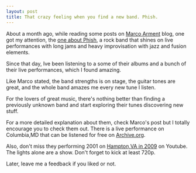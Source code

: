 ```yaml
---
layout: post
title: That crazy feeling when you find a new band. Phish.
---
```


About a month ago, while reading some posts on [Marco Arment](http://marco.org) blog, one got my attention, the [one about Phish](http://www.marco.org/2011/05/26/geek-intro-to-phish), a rock band that shines on live performances with long jams and heavy improvisation with jazz and fusion elements.

Since that day, Ive been listening to a some of their albums and a bunch of their live performances, which I found amazing.

Like Marco stated, the band strengths is on stage, the guitar tones are great, and the whole band amazes me every new tune I listen.

For the lovers of great music, there's nothing better than finding a previously unknown band and start exploring their tunes discovering new stuff.

For a more detailed explanation about them, check Marco's post but I totally encourage you to check them out. There is a live performance on Columbia,MD that can be listened for free on [Archive.org](http://www.archive.org/details/PhishMerriweather6112011).

Also, don't miss they performing 2001 on [Hampton,VA in 2009](http://www.youtube.com/watch?v=ZtzwYn8EIxI) on Youtube. The lights alone
are a show. Don't forget to kick at least 720p.

Later, leave me a feedback if you liked or not.


